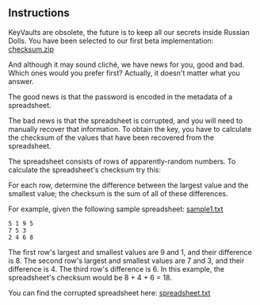 ## Instructions

KeyVaults are obsolete, the future is to keep all our secrets inside Russian Dolls.
You have been selected to our first beta implementation: 
[checksum.zip](src/main/resources/checksum.zip)

And although it may sound cliché, we have news for you, good and bad. Which ones would you prefer first?
Actually, it doesn't matter what you answer.

The good news is that the password is encoded in the metadata of a spreadsheet. 

The bad news is that the spreadsheet is corrupted, and you will need to manually recover that information.
To obtain the key, you have to calculate the checksum of the values that have been recovered from the spreadsheet.

The spreadsheet consists of rows of apparently-random numbers. 
To calculate the spreadsheet's checksum try this:

For each row, determine the difference between the largest value and the smallest value; 
the checksum is the sum of all of these differences.

For example, given the following sample spreadsheet: [sample1.txt](../../resources/checksum/sample1.txt)

```
5 1 9 5
7 5 3
2 4 6 8
```

The first row's largest and smallest values are 9 and 1, and their difference is 8.
The second row's largest and smallest values are 7 and 3, and their difference is 4.
The third row's difference is 6.
In this example, the spreadsheet's checksum would be 8 + 4 + 6 = 18.

You can find the corrupted spreadsheet here: [spreadsheet.txt](src/main/resources/spreadsheet.txt)

